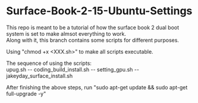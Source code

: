 # Surface-Book-2-15-Ubuntu-Settings
This repo is meant to be a tutorial of how the surface book 2 dual boot system is set to make almsot everything to work.  
Along with it, this branch contains some scripts for different purposes.  

Using "chmod +x <XXX.sh>" to make all scripts executable.  

The sequence of using the scripts:  
upug.sh -- coding_build_install.sh -- setting_gpu.sh -- jakeyday_surface_install.sh

After finishing the above steps, run "sudo apt-get update && sudo apt-get full-upgrade -y"
